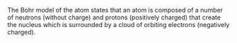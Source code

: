 The Bohr model of the atom states that an atom is composed of a number of neutrons (without charge) and protons (positively charged) that create the nucleus which is surrounded by a cloud of orbiting electrons (negatively charged).